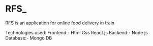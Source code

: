 # RFS_

RFS is an application for online food delivery in train

Technologies used:
  Frontend:-
    Html
    Css
    React js
  Backend:-
    Node js
  Database:-
    Mongo DB
